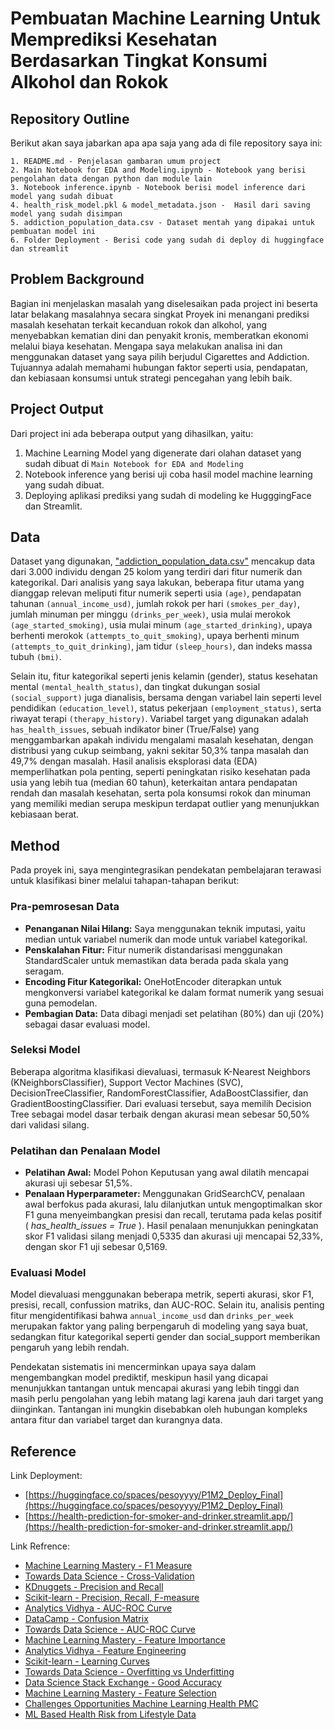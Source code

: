 # Pembuatan Machine Learning Untuk Memprediksi Kesehatan Berdasarkan Tingkat Konsumi Alkohol dan Rokok

## Repository Outline

Berikut akan saya jabarkan apa apa saja yang ada di file repository saya ini:

```
1. README.md - Penjelasan gambaran umum project
2. Main Notebook for EDA and Modeling.ipynb - Notebook yang berisi pengolahan data dengan python dan module lain
3. Notebook inference.ipynb - Notebook berisi model inference dari model yang sudah dibuat
4. health_risk_model.pkl & model_metadata.json -  Hasil dari saving model yang sudah disimpan
5. addiction_population_data.csv - Dataset mentah yang dipakai untuk pembuatan model ini
6. Folder Deployment - Berisi code yang sudah di deploy di huggingface dan streamlit
```

## Problem Background

Bagian ini menjelaskan masalah yang diselesaikan pada project ini beserta latar belakang masalahnya secara singkat Proyek ini menangani prediksi masalah kesehatan terkait kecanduan rokok dan alkohol, yang menyebabkan kematian dini dan penyakit kronis, memberatkan ekonomi melalui biaya kesehatan. Mengapa saya melakukan analisa ini dan menggunakan dataset yang saya pilih berjudul Cigarettes and Addiction. Tujuannya adalah memahami hubungan faktor seperti usia, pendapatan, dan kebiasaan konsumsi untuk strategi pencegahan yang lebih baik.

## Project Output

Dari project ini ada beberapa output yang dihasilkan, yaitu:

1. Machine Learning Model yang digenerate dari olahan dataset yang sudah dibuat di `Main Notebook for EDA and Modeling`
2. Notebook inference yang berisi uji coba hasil model machine learning yang sudah dibuat.
3. Deploying aplikasi prediksi yang sudah di modeling ke HugggingFace dan Streamlit.

## Data

Dataset yang digunakan, [&#34;addiction_population_data.csv&#34;](https://www.kaggle.com/datasets/khushikyad001/cigarettes-and-alcohol-addiction) mencakup data dari 3.000 individu dengan 25 kolom yang terdiri dari fitur numerik dan kategorikal. Dari analisis yang saya lakukan, beberapa fitur utama yang dianggap relevan meliputi fitur numerik seperti usia `(age)`, pendapatan tahunan `(annual_income_usd)`, jumlah rokok per hari `(smokes_per_day)`, jumlah minuman per minggu `(drinks_per_week)`, usia mulai merokok `(age_started_smoking)`, usia mulai minum `(age_started_drinking)`, upaya berhenti merokok `(attempts_to_quit_smoking)`, upaya berhenti minum `(attempts_to_quit_drinking)`, jam tidur `(sleep_hours)`, dan indeks massa tubuh `(bmi)`.

Selain itu, fitur kategorikal seperti jenis kelamin (gender), status kesehatan mental `(mental_health_status)`, dan tingkat dukungan sosial `(social_support)` juga dianalisis, bersama dengan variabel lain seperti level pendidikan `(education_level)`, status pekerjaan `(employment_status)`, serta riwayat terapi `(therapy_history)`. Variabel target yang digunakan adalah `has_health_issues`, sebuah indikator biner (True/False) yang menggambarkan apakah individu mengalami masalah kesehatan, dengan distribusi yang cukup seimbang, yakni sekitar 50,3% tanpa masalah dan 49,7% dengan masalah. Hasil analisis eksplorasi data (EDA) memperlihatkan pola penting, seperti peningkatan risiko kesehatan pada usia yang lebih tua (median 60 tahun), keterkaitan antara pendapatan rendah dan masalah kesehatan, serta pola konsumsi rokok dan minuman yang memiliki median serupa meskipun terdapat outlier yang menunjukkan kebiasaan berat.

## Method

Pada proyek ini, saya mengintegrasikan pendekatan pembelajaran terawasi untuk klasifikasi biner melalui tahapan-tahapan berikut:

### Pra-pemrosesan Data

* **Penanganan Nilai Hilang:** Saya menggunakan teknik imputasi, yaitu median untuk variabel numerik dan mode untuk variabel kategorikal.
* **Penskalahan Fitur:** Fitur numerik distandarisasi menggunakan StandardScaler untuk memastikan data berada pada skala yang seragam.
* **Encoding Fitur Kategorikal:** OneHotEncoder diterapkan untuk mengkonversi variabel kategorikal ke dalam format numerik yang sesuai guna pemodelan.
* **Pembagian Data:** Data dibagi menjadi set pelatihan (80%) dan uji (20%) sebagai dasar evaluasi model.

### Seleksi Model

Beberapa algoritma klasifikasi dievaluasi, termasuk K-Nearest Neighbors (KNeighborsClassifier), Support Vector Machines (SVC), DecisionTreeClassifier, RandomForestClassifier, AdaBoostClassifier, dan GradientBoostingClassifier. Dari evaluasi tersebut, saya memilih Decision Tree sebagai model dasar terbaik dengan akurasi mean sebesar 50,50% dari validasi silang.

### Pelatihan dan Penalaan Model

* **Pelatihan Awal:** Model Pohon Keputusan yang awal dilatih mencapai akurasi uji sebesar 51,5%.
* **Penalaan Hyperparameter:** Menggunakan GridSearchCV, penalaan awal berfokus pada akurasi, lalu dilanjutkan untuk mengoptimalkan skor F1 guna menyeimbangkan presisi dan recall, terutama pada kelas positif ( *has_health_issues = True* ). Hasil penalaan menunjukkan peningkatan skor F1 validasi silang menjadi 0,5335 dan akurasi uji mencapai 52,33%, dengan skor F1 uji sebesar 0,5169.

### Evaluasi Model

Model dievaluasi menggunakan beberapa metrik, seperti akurasi, skor F1, presisi, recall, confussion matriks, dan AUC-ROC. Selain itu, analisis penting fitur mengidentifikasi bahwa `annual_income_usd` dan `drinks_per_week`  merupakan faktor yang paling berpengaruh di modeling yang saya buat, sedangkan fitur kategorikal seperti gender dan social_support memberikan pengaruh yang lebih rendah.

Pendekatan sistematis ini mencerminkan upaya saya dalam mengembangkan model prediktif, meskipun hasil yang dicapai menunjukkan tantangan untuk mencapai akurasi yang lebih tinggi dan masih perlu pengolahan yang lebih matang lagi karena jauh dari target yang diinginkan. Tantangan ini mungkin disebabkan oleh hubungan kompleks antara fitur dan variabel target dan kurangnya data.

## Reference

Link Deployment:

- [https://huggingface.co/spaces/pesoyyyy/P1M2_Deploy_Final](https://huggingface.co/spaces/pesoyyyy/P1M2_Deploy_Final)
- [https://health-prediction-for-smoker-and-drinker.streamlit.app/](https://health-prediction-for-smoker-and-drinker.streamlit.app/)

Link Refrence:

- [Machine Learning Mastery - F1 Measure](https://machinelearningmastery.com/f1-measure-in-machine-learning/)
- [Towards Data Science - Cross-Validation](https://towardsdatascience.com/understanding-cross-validation/)
- [KDnuggets - Precision and Recall](https://www.kdnuggets.com/2017/04/simple-understand-precision-recall.html)
- [Scikit-learn - Precision, Recall, F-measure](https://scikit-learn.org/stable/modules/model_evaluation.html#precision-recall-f-measure-metrics)
- [Analytics Vidhya - AUC-ROC Curve](https://www.analyticsvidhya.com/blog/2020/06/auc-roc-curve-machine-learning/)
- [DataCamp - Confusion Matrix](https://www.datacamp.com/tutorial/understanding-confusion-matrix)
- [Towards Data Science - AUC-ROC Curve](https://towardsdatascience.com/understanding-auc-roc-curve-68b2303cc9c5)
- [Machine Learning Mastery - Feature Importance](https://machinelearningmastery.com/calculate-feature-importance-with-python/)
- [Analytics Vidhya - Feature Engineering](https://www.analyticsvidhya.com/blog/2016/12/introduction-to-feature-engineering/)
- [Scikit-learn - Learning Curves](https://scikit-learn.org/stable/modules/learning_curve.html)
- [Towards Data Science - Overfitting vs Underfitting](https://towardsdatascience.com/overfitting-vs-underfitting-a-complete-example-d05dd3e19765)
- [Data Science Stack Exchange - Good Accuracy](https://datascience.stackexchange.com/questions/30945/what-is-a-good-accuracy-for-machine-learning)
- [Machine Learning Mastery - Feature Selection](https://machinelearningmastery.com/feature-selection-machine-learning-python/)
- [Challenges Opportunities Machine Learning Health PMC](https://pmc.ncbi.nlm.nih.gov/articles/PMC7233077/)
- [ML Based Health Risk from Lifestyle Data](https://www.kaggle.com/code/muhammedaliyilmazz/ml-based-health-risk-from-lifestyle-data/notebook)
